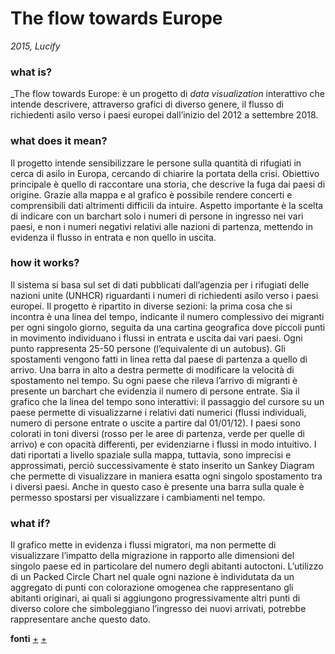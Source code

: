 # The flow towards Europe
_2015, Lucify_

### what is?
_The flow towards Europe: è un progetto di _data visualization_ interattivo che intende descrivere, attraverso grafici di diverso genere, il flusso di richiedenti asilo verso i paesi europei dall’inizio del 2012 a settembre 2018. 


### what does it mean?
Il progetto intende sensibilizzare le persone sulla quantità di rifugiati in cerca di asilo in Europa, cercando di chiarire la portata della crisi. Obiettivo principale è quello di raccontare una storia, che descrive la fuga dai paesi di origine. Grazie alla mappa e al grafico è possibile rendere concerti e comprensibili dati altrimenti difficili da intuire. Aspetto importante è la scelta di indicare con un barchart solo i numeri di persone in ingresso nei vari paesi, e non i numeri negativi relativi alle nazioni di partenza, mettendo in evidenza il flusso in entrata e non quello in uscita.


### how it works?
Il sistema si basa sul set di dati pubblicati dall’agenzia per i rifugiati delle nazioni unite (UNHCR) riguardanti i numeri di richiedenti asilo verso i paesi europei. Il progetto è ripartito in diverse sezioni: la prima cosa che si incontra è una linea del tempo, indicante il numero complessivo dei migranti per ogni singolo giorno, seguita da una cartina geografica dove piccoli punti in movimento individuano i flussi in entrata e uscita dai vari paesi. Ogni punto rappresenta 25-50 persone (l’equivalente di un autobus). Gli spostamenti vengono fatti in linea retta dal paese di partenza a quello di arrivo. Una barra in alto a destra permette di modificare la velocità di spostamento nel tempo. Su ogni paese che rileva l’arrivo di migranti è presente un barchart che evidenzia il numero di persone entrate. Sia il grafico che la linea del tempo sono interattivi: il passaggio del cursore su un paese permette di visualizzarne i relativi dati numerici (flussi individuali, numero di persone entrate o uscite a partire dal 01/01/12). I paesi sono colorati in toni diversi (rosso per le aree di partenza, verde per quelle di arrivo) e con opacità differenti, per evidenziarne i flussi in modo intuitivo. I dati riportati a livello spaziale sulla mappa, tuttavia, sono imprecisi e approssimati, perciò successivamente è stato inserito un Sankey Diagram che permette di visualizzare in maniera esatta ogni singolo spostamento tra i diversi paesi. Anche in questo caso è presente una barra sulla quale è permesso spostarsi per visualizzare i cambiamenti nel tempo. 


### what if?
Il grafico mette in evidenza i flussi migratori, ma non permette di visualizzare l’impatto della migrazione in rapporto alle dimensioni del singolo paese ed in particolare del numero degli abitanti autoctoni. L’utilizzo di un Packed Circle Chart nel quale ogni nazione è individutata da un aggregato di punti con colorazione omogenea che rappresentano gli abitanti originari, ai quali si aggiungono progressivamente altri punti di diverso colore che simboleggiano l’ingresso dei nuovi arrivati, potrebbe rappresentare anche questo dato.

**fonti** [+](https://www.lucify.com/the-flow-towards-europe/) [+](https://blog.lucify.com/a-novel-visualisation-of-the-refugee-crisis-565e40ab5a50#.cljs4da83)
